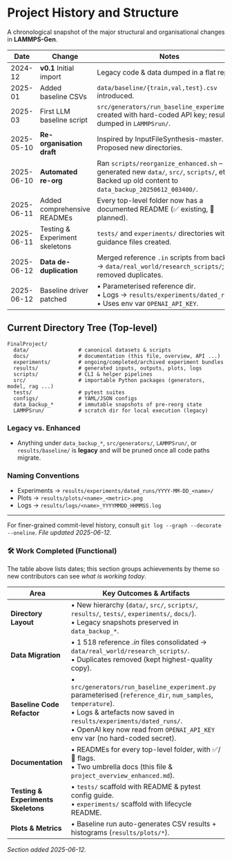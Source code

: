 # Project History and Structure

A chronological snapshot of the major structural and organisational changes in **LAMMPS-Gen**.

| Date | Change | Notes |
|------|--------|-------|
| 2024-12 | **v0.1** Initial import | Legacy code & data dumped in a flat repo. |
| 2025-01 | Added baseline CSVs | `data/baseline/{train,val,test}.csv` introduced. |
| 2025-03 | First LLM baseline script | `src/generators/run_baseline_experiment.py` created with hard-coded API key; results dumped in `LAMMPSrun/`. |
| 2025-05-10 | **Re-organisation draft** | Inspired by InputFileSynthesis-master. Proposed new directories. |
| 2025-06-10 | **Automated re-org** | Ran `scripts/reorganize_enhanced.sh` – generated new `data/`, `src/`, `scripts/`, etc. Backed up old content to `data_backup_20250612_003400/`. |
| 2025-06-11 | Added comprehensive READMEs | Every top-level folder now has a documented README (✅ existing, 🔧 planned). |
| 2025-06-11 | Testing & Experiment skeletons | `tests/` and `experiments/` directories with guidance files created. |
| 2025-06-12 | **Data de-duplication** | Merged reference `.in` scripts from backup → `data/real_world/research_scripts/`; removed duplicates. |
| 2025-06-12 | Baseline driver patched | • Parameterised reference dir.<br>• Logs → `results/experiments/dated_runs/`.<br>• Uses env var `OPENAI_API_KEY`. |

## Current Directory Tree (Top-level)
```
FinalProject/
  data/                # canonical datasets & scripts
  docs/                # documentation (this file, overview, API ...)
  experiments/         # ongoing/completed/archived experiment bundles
  results/             # generated inputs, outputs, plots, logs
  scripts/             # CLI & helper pipelines
  src/                 # importable Python packages (generators, model, rag ...)
  tests/               # pytest suites
  configs/             # YAML/JSON configs
  data_backup_*        # immutable snapshots of pre-reorg state
  LAMMPSrun/           # scratch dir for local execution (legacy)
```

### Legacy vs. Enhanced
* Anything under `data_backup_*`, `src/generators/`, `LAMMPSrun/`, or `results/baseline/` is **legacy** and will be pruned once all code paths migrate.

### Naming Conventions
* Experiments → `results/experiments/dated_runs/YYYY-MM-DD_<name>/`
* Plots       → `results/plots/<name>_<metric>.png`
* Logs        → `results/logs/<name>_YYYYMMDD_HHMMSS.log`

---

For finer-grained commit-level history, consult `git log --graph --decorate --oneline`. *File updated 2025-06-12.*

### 🛠 Work Completed (Functional)
The table above lists dates; this section groups achievements by theme so new contributors can see *what is working today*.

| Area | Key Outcomes & Artifacts |
|------|--------------------------|
| **Directory Layout** | • New hierarchy (`data/`, `src/`, `scripts/`, `results/`, `tests/`, `experiments/`, `docs/`).<br>• Legacy snapshots preserved in `data_backup_*`. |
| **Data Migration** | • 1 518 reference *.in* files consolidated → `data/real_world/research_scripts/`.<br>• Duplicates removed (kept highest-quality copy). |
| **Baseline Code Refactor** | • `src/generators/run_baseline_experiment.py` parameterised (`reference_dir`, `num_samples`, `temperature`).<br>• Logs & artefacts now saved in `results/experiments/dated_runs/`.<br>• OpenAI key now read from `OPENAI_API_KEY` env var (no hard-coded secret). |
| **Documentation** | • READMEs for every top-level folder, with ✅/🔧 flags.<br>• Two umbrella docs (this file & `project_overview_enhanced.md`). |
| **Testing & Experiments Skeletons** | • `tests/` scaffold with README & pytest config guide.<br>• `experiments/` scaffold with lifecycle README. |
| **Plots & Metrics** | • Baseline run auto-generates CSV results + histograms (`results/plots/*`). |

*Section added 2025-06-12.* 